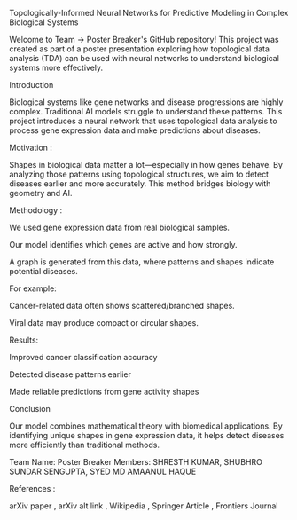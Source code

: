 Topologically-Informed Neural Networks for Predictive Modeling in Complex Biological Systems

Welcome to Team → Poster Breaker's GitHub repository! This project was created as part of a poster presentation exploring how topological data analysis (TDA) can be used with neural networks to understand biological systems more effectively.

 Introduction

Biological systems like gene networks and disease progressions are highly complex. Traditional AI models struggle to understand these patterns. This project introduces a neural network that uses topological data analysis to process gene expression data and make predictions about diseases.

 Motivation :

Shapes in biological data matter a lot—especially in how genes behave. By analyzing those patterns using topological structures, we aim to detect diseases earlier and more accurately. This method bridges biology with geometry and AI.

Methodology :

We used gene expression data from real biological samples.

Our model identifies which genes are active and how strongly.

A graph is generated from this data, where patterns and shapes indicate potential diseases.

For example:

Cancer-related data often shows scattered/branched shapes.

Viral data may produce compact or circular shapes.



Results:

Improved cancer classification accuracy

Detected disease patterns earlier

Made reliable predictions from gene activity shapes


Conclusion

Our model combines mathematical theory with biomedical applications. By identifying unique shapes in gene expression data, it helps detect diseases more efficiently than traditional methods.

 

Team Name: Poster Breaker
Members: 
SHRESTH KUMAR, 
SHUBHRO SUNDAR SENGUPTA,
SYED MD AMAANUL HAQUE

References :

arXiv paper , 
arXiv alt link , 
Wikipedia , 
Springer Article , 
Frontiers Journal 
